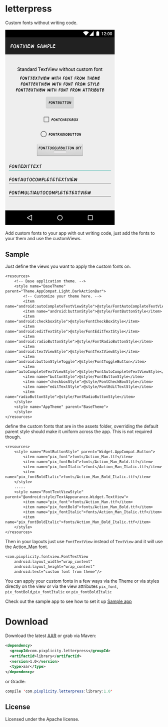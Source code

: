 letterpress
==============
Custom fonts without writing code.

<img src="https://raw.githubusercontent.com/Pixplicity/letterpress/master/raw/sample.png" width="350px"/>

Add custom fonts to your app with out writing code, just add the fonts to your them and use the customViews.

## Sample
Just define the views you want to apply the custom fonts on.

    <resources>
        <!-- Base application theme. -->
        <style name="BaseTheme" parent="Theme.AppCompat.Light.DarkActionBar">
            <!-- Customize your theme here. -->
            <item name="android:autoCompleteTextViewStyle">@style/FontAutoCompleteTextViewStyle</item>
            <item name="android:buttonStyle">@style/FontButtonStyle</item>
            <item name="android:checkboxStyle">@style/FontCheckBoxStyle</item>
            <item name="android:editTextStyle">@style/FontEditTextStyle</item>
            <item name="android:radioButtonStyle">@style/FontRadioButtonStyle</item>
            <item name="android:textViewStyle">@style/FontTextViewStyle</item>
            <item name="android:buttonStyleToggle">@style/FontToggleButton</item>
            <item name="autoCompleteTextViewStyle">@style/FontAutoCompleteTextViewStyle</item>
            <item name="buttonStyle">@style/FontButtonStyle</item>
            <item name="checkboxStyle">@style/FontCheckBoxStyle</item>
            <item name="editTextStyle">@style/FontEditTextStyle</item>
            <item name="radioButtonStyle">@style/FontRadioButtonStyle</item>
        </style>
        <style name="AppTheme" parent="BaseTheme">
        </style>
    </resources>

define the custom fonts that are in the assets folder, overriding the default parent style should make it uniform across the app. This is not required though.

    <resources>
        <style name="FontButtonStyle" parent="Widget.AppCompat.Button">
            <item name="pix_font">fonts/Action_Man.ttf</item>
            <item name="pix_fontBold">fonts/Action_Man_Bold.ttf</item>
            <item name="pix_fontItalic">fonts/Action_Man_Italic.ttf</item>
            <item name="pix_fontBoldItalic">fonts/Action_Man_Bold_Italic.ttf</item>
        </style>
        .....
        <style name="FontTextViewStyle" parent="@android:style/TextAppearance.Widget.TextView">
            <item name="pix_font">fonts/Action_Man.ttf</item>
            <item name="pix_fontBold">fonts/Action_Man_Bold.ttf</item>
            <item name="pix_fontItalic">fonts/Action_Man_Italic.ttf</item>
            <item name="pix_fontBoldItalic">fonts/Action_Man_Bold_Italic.ttf</item>
        </style>
    </resources>

Then in your layouts just use `FontTextView` instead of `TextView` and it will use the Action_Man font.

    <com.pixplicity.fontview.FontTextView
        android:layout_width="wrap_content"
        android:layout_height="wrap_content"
        android:text="custom font from theme"/>

You can apply your custom fonts in a few ways via the Theme or via styles directly on the view or via the view attributes `pix_font`, `pix_fontBold`,`pix_fontItalic` or `pix_fontBoldItalic`

Check out the sample app to see how to set it up [Sample app](https://github.com/Pixplicity/letterpress/tree/master/app)

# Download

Download the latest [AAR](http://search.maven.org/#search|ga|1|g:"com.pixplicity.letterpress") or grab via Maven:

```XML
<dependency>
  <groupId>com.pixplicity.letterpress</groupId>
  <artifactId>library</artifactId>
  <version>1.0</version>
  <type>aar</type>
</dependency>
```

or Gradle:
```Java
compile 'com.pixplicity.letterpress:library:1.0'
```

## License

Licensed under the Apache license.
